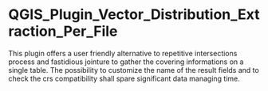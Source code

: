 # QGIS_Plugin_Vector_Distribution_Extraction_Per_File
This plugin offers a user friendly alternative to repetitive intersections process and fastidious jointure to gather the covering informations on a single table. The possibility to customize the name of the result fields and to check the crs compatibility shall spare significant data managing time.
